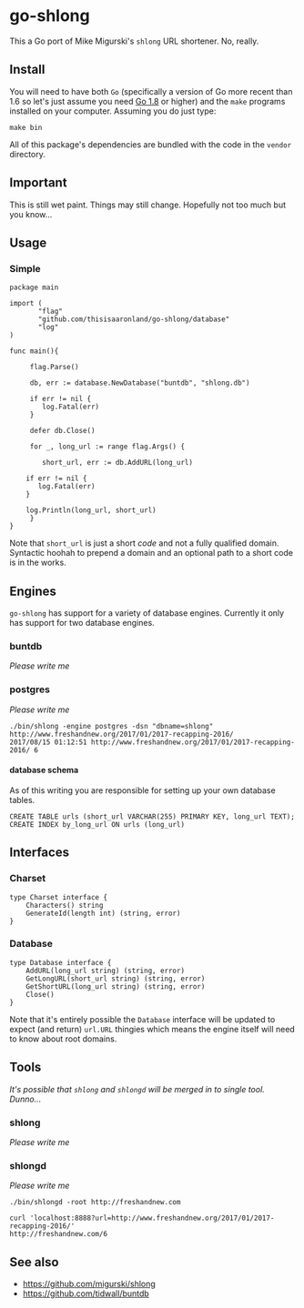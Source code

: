 # go-shlong

This a Go port of Mike Migurski's `shlong` URL shortener. No, really.

## Install

You will need to have both `Go` (specifically a version of Go more recent than 1.6 so let's just assume you need [Go 1.8](https://golang.org/dl/) or higher) and the `make` programs installed on your computer. Assuming you do just type:

```
make bin
```

All of this package's dependencies are bundled with the code in the `vendor` directory.

## Important

This is still wet paint. Things may still change. Hopefully not too much but you know...

## Usage

### Simple

```
package main

import (
       "flag"
       "github.com/thisisaaronland/go-shlong/database"
       "log"
)

func main(){

     flag.Parse()
     
     db, err := database.NewDatabase("buntdb", "shlong.db")

     if err != nil {
     	log.Fatal(err)
     }

     defer db.Close()
     
     for _, long_url := range flag.Args() {

     	short_url, err := db.AddURL(long_url)

	if err != nil {
	   log.Fatal(err)
	}

	log.Println(long_url, short_url)
     }
}
```

Note that `short_url` is just a short _code_ and not a fully qualified domain. Syntactic hoohah to prepend a domain and an optional path to a short code is in the works.

## Engines

`go-shlong` has support for a variety of database engines. Currently it only has support for two database engines.

### buntdb

_Please write me_

### postgres

_Please write me_

```
./bin/shlong -engine postgres -dsn "dbname=shlong" http://www.freshandnew.org/2017/01/2017-recapping-2016/
2017/08/15 01:12:51 http://www.freshandnew.org/2017/01/2017-recapping-2016/ 6
```

#### database schema

As of this writing you are responsible for setting up your own database tables.

```
CREATE TABLE urls (short_url VARCHAR(255) PRIMARY KEY, long_url TEXT);
CREATE INDEX by_long_url ON urls (long_url)
```

## Interfaces

### Charset

```
type Charset interface {
	Characters() string
	GenerateId(length int) (string, error)
}
```

### Database

```
type Database interface {
	AddURL(long_url string) (string, error)
	GetLongURL(short_url string) (string, error)
	GetShortURL(long_url string) (string, error)
	Close()
}
```

Note that it's entirely possible the `Database` interface will be updated to expect (and return) `url.URL` thingies which means the engine itself will need to know about root domains.

## Tools

_It's possible that `shlong` and `shlongd` will be merged in to single tool. Dunno..._

### shlong

_Please write me_

### shlongd

_Please write me_

```
./bin/shlongd -root http://freshandnew.com

curl 'localhost:8888?url=http://www.freshandnew.org/2017/01/2017-recapping-2016/'
http://freshandnew.com/6
```

## See also

* https://github.com/migurski/shlong
* https://github.com/tidwall/buntdb
